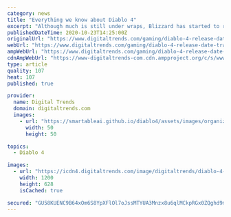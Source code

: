 ```yaml
---
category: news
title: "Everything we know about Diablo 4"
excerpt: "Although much is still under wraps, Blizzard has started to reveal bits and pieces of Diablo 4. Here's everything we know about the highly anticipated title."
publishedDateTime: 2020-10-23T14:25:00Z
originalUrl: "https://www.digitaltrends.com/gaming/diablo-4-release-date-trailer-gameplay-news/"
webUrl: "https://www.digitaltrends.com/gaming/diablo-4-release-date-trailer-gameplay-news/"
ampWebUrl: "https://www.digitaltrends.com/gaming/diablo-4-release-date-trailer-gameplay-news/?amp"
cdnAmpWebUrl: "https://www-digitaltrends-com.cdn.ampproject.org/c/s/www.digitaltrends.com/gaming/diablo-4-release-date-trailer-gameplay-news/?amp"
type: article
quality: 107
heat: 107
published: true

provider:
  name: Digital Trends
  domain: digitaltrends.com
  images:
    - url: "https://smartableai.github.io/diablo4/assets/images/organizations/digitaltrends.com-50x50.jpg"
      width: 50
      height: 50

topics:
  - Diablo 4

images:
  - url: "https://icdn4.digitaltrends.com/image/digitaltrends/diablo-4-featured-1200x630-c-ar1.91.jpg"
    width: 1200
    height: 628
    isCached: true

secured: "GU58KUENC9B64xOm6S8YpXFlOl7oJssMTYUA3Mnzx8u6qlMCkpRGx0ZQghd9mutxPlw6uRVyl6ntXqxtemexItN/M4Z1qkEZZMwevuE19+2TIrlEgSe/tS6bFLPTZZgqCwmRENUpXbGWur4sInDVHGyjLXp83Clwc9j/kvbae884s3YeRteuDBBvstufhcrOvx8sTt4jhqIUBKYetXoOTS67usYUiQ/7kGYNsW5BdkRjQ/do8TArZJTpnM0SThymxu39ufUB4wO02PZpDVRG+tr7lMX786GveiOQpZUMsrHx9v6aOQ/jpl7LwE5DdR/qdJS0P8WwTg8TI8biRS9c/vNw2cVeQbp+UNHOit1Ij/g=;r/eIwz5wNeC0tfxbPpUH3Q=="
---
```


